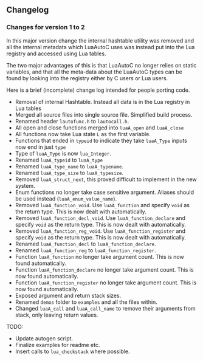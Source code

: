 Changelog
---------

### Changes for version 1 to 2

In this major version change the internal hashtable utility was removed
and all the internal metadata which LuaAutoC uses was instead put into
the Lua registry and accessed using Lua tables.

The two major advantages of this is that LuaAutoC no longer relies on
static variables, and that all the meta-data about the LuaAutoC types
can be found by looking into the registry either by C users or Lua users.

Here is a brief (incomplete) change log intended for people porting code.

* Removal of internal Hashtable. Instead all data is in the Lua registry in Lua tables
* Merged all source files into single source file. Simplified build process.
* Renamed header `lautofunc.h` to `lautocall.h`.
* All open and close functions merged into `luaA_open` and `luaA_close`
* All functions now take Lua state `L` as the first variable.
* Functions that ended in `typeid` to indicate they take `luaA_Type` inputs now end in just `type`
* Type of `luaA_Type` is now `lua_Integer`.
* Renamed `luaA_typeid` to `luaA_type`
* Renamed `luaA_type_name` to `luaA_typename`.
* Renamed `luaA_type_size` to `luaA_typesize`.
* Removed `luaA_struct_next`, this proved difficult to implement in the new system.
* Enum functions no longer take case sensitive argument. Aliases should be used instead (`luaA_enum_value_name`).
* Removed `luaA_function_void`. Use `luaA_function` and specify `void` as the return type. This is now dealt with automatically.
* Removed `luaA_function_decl_void`. Use `luaA_function_declare` and specify `void` as the return type. This is now dealt with automatically.
* Removed `luaA_function_reg_void`. Use `luaA_function_register` and specify `void` as the return type. This is now dealt with automatically.
* Renamed `luaA_function_decl` to `luaA_function_declare`.
* Renamed `luaA_function_reg` to `luaA_function_register`.
* Function `luaA_function` no longer take argument count. This is now found automatically.  
* Function `luaA_function_declare` no longer take argument count. This is now found automatically.  
* Function `luaA_function_register` no longer take argument count. This is now found automatically.  
* Exposed argument and return stack sizes.  
* Renamed `demos` folder to `examples` and all the files within.
* Changed `luaA_call` and `luaA_call_name` to remove their arguments from stack, only leaving return values.


TODO:

* Update autogen script.
* Finalize examples for readme etc.
* Insert calls to `lua_checkstack` where possible.
